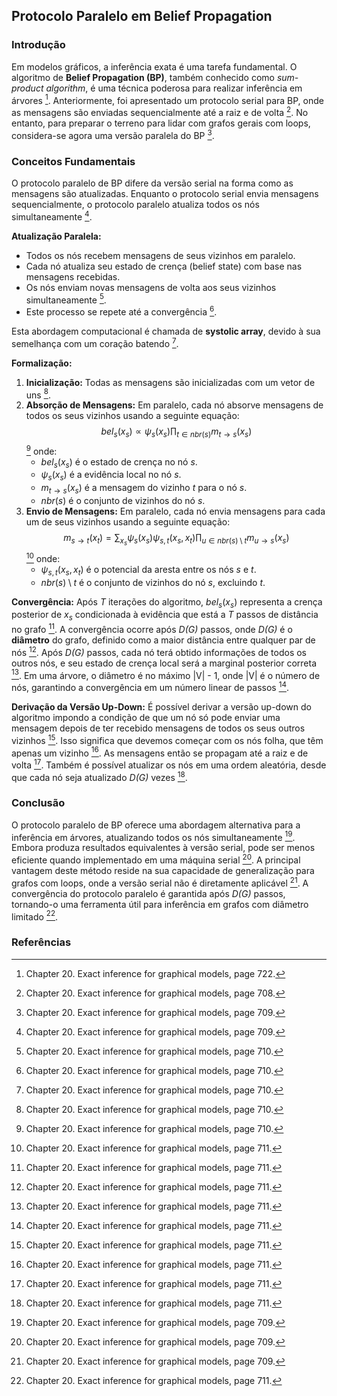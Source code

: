 ## Protocolo Paralelo em Belief Propagation

### Introdução
Em modelos gráficos, a inferência exata é uma tarefa fundamental. O algoritmo de **Belief Propagation (BP)**, também conhecido como *sum-product algorithm*, é uma técnica poderosa para realizar inferência em árvores [^722]. Anteriormente, foi apresentado um protocolo serial para BP, onde as mensagens são enviadas sequencialmente até a raiz e de volta [^708]. No entanto, para preparar o terreno para lidar com grafos gerais com loops, considera-se agora uma versão paralela do BP [^709].

### Conceitos Fundamentais

O protocolo paralelo de BP difere da versão serial na forma como as mensagens são atualizadas. Enquanto o protocolo serial envia mensagens sequencialmente, o protocolo paralelo atualiza todos os nós simultaneamente [^709].

**Atualização Paralela:**
*   Todos os nós recebem mensagens de seus vizinhos em paralelo.
*   Cada nó atualiza seu estado de crença (belief state) com base nas mensagens recebidas.
*   Os nós enviam novas mensagens de volta aos seus vizinhos simultaneamente [^710].
*   Este processo se repete até a convergência [^710].

Esta abordagem computacional é chamada de **systolic array**, devido à sua semelhança com um coração batendo [^710].

**Formalização:**
1.  **Inicialização:** Todas as mensagens são inicializadas com um vetor de uns [^710].
2.  **Absorção de Mensagens:** Em paralelo, cada nó absorve mensagens de todos os seus vizinhos usando a seguinte equação:
    $$bel_s(x_s) \propto \psi_s(x_s) \prod_{t \in nbr(s)} m_{t \rightarrow s}(x_s)$$ [^710]
    onde:
    *   $bel_s(x_s)$ é o estado de crença no nó *s*.
    *   $\psi_s(x_s)$ é a evidência local no nó *s*.
    *   $m_{t \rightarrow s}(x_s)$ é a mensagem do vizinho *t* para o nó *s*.
    *   $nbr(s)$ é o conjunto de vizinhos do nó *s*.
3.  **Envio de Mensagens:** Em paralelo, cada nó envia mensagens para cada um de seus vizinhos usando a seguinte equação:
    $$m_{s \rightarrow t}(x_t) = \sum_{x_s} \psi_s(x_s) \psi_{s,t}(x_s, x_t) \prod_{u \in nbr(s) \setminus t} m_{u \rightarrow s}(x_s)$$ [^711]
    onde:
    *   $\psi_{s,t}(x_s, x_t)$ é o potencial da aresta entre os nós *s* e *t*.
    *   $nbr(s) \setminus t$ é o conjunto de vizinhos do nó *s*, excluindo *t*.

**Convergência:**
Após *T* iterações do algoritmo, $bel_s(x_s)$ representa a crença posterior de $x_s$ condicionada à evidência que está a *T* passos de distância no grafo [^711]. A convergência ocorre após *D(G)* passos, onde *D(G)* é o **diâmetro** do grafo, definido como a maior distância entre qualquer par de nós [^711]. Após *D(G)* passos, cada nó terá obtido informações de todos os outros nós, e seu estado de crença local será a marginal posterior correta [^711]. Em uma árvore, o diâmetro é no máximo |V| - 1, onde |V| é o número de nós, garantindo a convergência em um número linear de passos [^711].

**Derivação da Versão Up-Down:**
É possível derivar a versão up-down do algoritmo impondo a condição de que um nó só pode enviar uma mensagem depois de ter recebido mensagens de todos os seus outros vizinhos [^711]. Isso significa que devemos começar com os nós folha, que têm apenas um vizinho [^711]. As mensagens então se propagam até a raiz e de volta [^711]. Também é possível atualizar os nós em uma ordem aleatória, desde que cada nó seja atualizado *D(G)* vezes [^711].

### Conclusão

O protocolo paralelo de BP oferece uma abordagem alternativa para a inferência em árvores, atualizando todos os nós simultaneamente [^709]. Embora produza resultados equivalentes à versão serial, pode ser menos eficiente quando implementado em uma máquina serial [^709]. A principal vantagem deste método reside na sua capacidade de generalização para grafos com loops, onde a versão serial não é diretamente aplicável [^709]. A convergência do protocolo paralelo é garantida após *D(G)* passos, tornando-o uma ferramenta útil para inferência em grafos com diâmetro limitado [^711].

### Referências
[^708]: Chapter 20. Exact inference for graphical models, page 708.
[^709]: Chapter 20. Exact inference for graphical models, page 709.
[^710]: Chapter 20. Exact inference for graphical models, page 710.
[^711]: Chapter 20. Exact inference for graphical models, page 711.
[^722]: Chapter 20. Exact inference for graphical models, page 722.
<!-- END -->